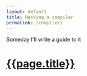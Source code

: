 ```yaml
---
layout: default
title: Hacking a compiler
permalink: /compiler/
---
```


<div class="alert alert-error">
Someday I'll write a guide to it
</div>

<div class="page-header">
  <h1><a href='{{page.url}}'>{{page.title}}</a></h1>
</div>
